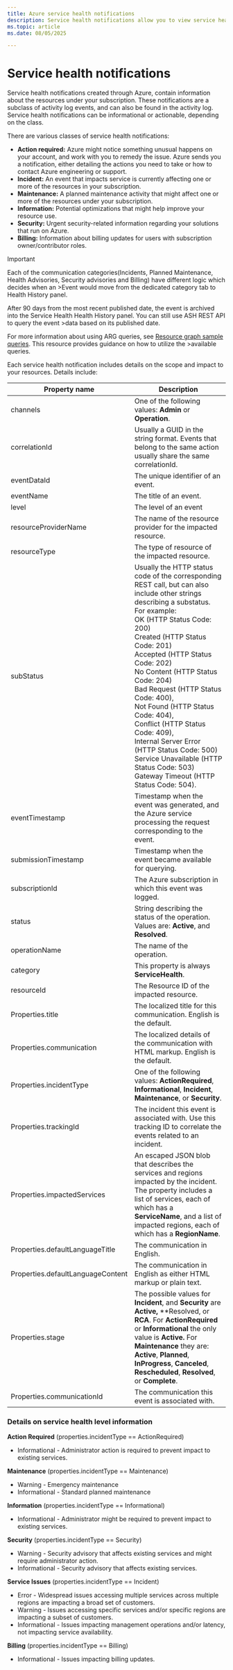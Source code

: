 ```yaml
---
title: Azure service health notifications
description: Service health notifications allow you to view service health messages published by Microsoft Azure.
ms.topic: article
ms.date: 08/05/2025

---
```


# Service health notifications

Service health notifications created through Azure, contain information about the resources under your subscription. These notifications are a subclass of activity log events, and can also be found in the activity log. Service health notifications can be informational or actionable, depending on the class.

There are various classes of service health notifications:  

- **Action required:** Azure might notice something unusual happens on your account, and work with you to remedy the issue. Azure sends you a notification, either detailing the actions you need to take or how to contact Azure engineering or support.  
- **Incident:** An event that impacts service is currently affecting one or more of the resources in your subscription.  
- **Maintenance:** A planned maintenance activity that might affect one or more of the resources under your subscription.  
- **Information:** Potential optimizations that might help improve your resource use. 
- **Security:** Urgent security-related information regarding your solutions that run on Azure.
- **Billing:** Information about billing updates for users with subscription owner/contributor roles.

> [!IMPORTANT]
> Each of the communication categories(Incidents, Planned Maintenance, Health Advisories, Security advisories and Billing) have different logic which decides when an >Event would move from the dedicated category tab to Health History panel.
>
>After 90 days from the most recent published date, the event is archived into the Service Health Health History panel. You can still use ASH REST API to query the event >data based on its published date. 
>
>For more information about using ARG queries, see [Resource graph sample queries](resource-graph-samples.md). This resource provides guidance on how to utilize the >available queries.



Each service health notification includes details on the scope and impact to your resources. Details include:

Property name | Description
-------- | -----------
channels | One of the following values: **Admin** or **Operation**.
correlationId | Usually a GUID in the string format. Events that belong to the same action usually share the same correlationId.
eventDataId | The unique identifier of an event.
eventName | The title of an event.
level | The level of an event
resourceProviderName | The name of the resource provider for the impacted resource.
resourceType| The type of resource of the impacted resource.
subStatus | Usually the HTTP status code of the corresponding REST call, but can also include other strings describing a substatus. For example:<br> OK (HTTP Status Code: 200)<br> Created (HTTP Status Code: 201)<br> Accepted (HTTP Status Code: 202)<br> No Content (HTTP Status Code: 204)<br> Bad Request (HTTP Status Code: 400),<br> Not Found (HTTP Status Code: 404),<br> Conflict (HTTP Status Code: 409),<br> Internal Server Error (HTTP Status Code: 500)<br> Service Unavailable (HTTP Status Code: 503)<br> Gateway Timeout (HTTP Status Code: 504).
eventTimestamp | Timestamp when the event was generated, and the Azure service processing the request corresponding to the event.
submissionTimestamp | Timestamp when the event became available for querying.
subscriptionId | The Azure subscription in which this event was logged.
status | String describing the status of the operation. Values are: **Active**, and **Resolved**.
operationName | The name of the operation.
category | This property is always **ServiceHealth**.
resourceId | The Resource ID of the impacted resource.
Properties.title | The localized title for this communication. English is the default.
Properties.communication | The localized details of the communication with HTML markup. English is the default.
Properties.incidentType | One of the following values: **ActionRequired**, **Informational**, **Incident**, **Maintenance**, or **Security**.
Properties.trackingId | The incident this event is associated with. Use this tracking ID to correlate the events related to an incident.
Properties.impactedServices | An escaped JSON blob that describes the services and regions impacted by the incident. The property includes a list of services, each of which has a **ServiceName**, and a list of impacted regions, each of which has a **RegionName**.
Properties.defaultLanguageTitle | The communication in English.
Properties.defaultLanguageContent | The communication in English as either HTML markup or plain text.
Properties.stage | The possible values for **Incident**, and **Security** are **Active,** **Resolved, or **RCA**. For **ActionRequired** or **Informational** the only value is **Active.** For **Maintenance** they are: **Active**, **Planned**, **InProgress**, **Canceled**, **Rescheduled**, **Resolved**, or **Complete**.
Properties.communicationId | The communication this event is associated with.

### Details on service health level information

**Action Required** (properties.incidentType == ActionRequired)
- Informational - Administrator action is required to prevent impact to existing services.
    
**Maintenance** (properties.incidentType == Maintenance)
- Warning - Emergency maintenance
- Informational - Standard planned maintenance

**Information** (properties.incidentType == Informational)
- Informational - Administrator might be required to prevent impact to existing services.

**Security** (properties.incidentType == Security)
- Warning - Security advisory that affects existing services and might require administrator action.
- Informational - Security advisory that affects existing services.

**Service Issues** (properties.incidentType == Incident)
- Error - Widespread issues accessing multiple services across multiple regions are impacting a broad set of customers.
- Warning - Issues accessing specific services and/or specific regions are impacting a subset of customers.
- Informational - Issues impacting management operations and/or latency, not impacting service availability.

**Billing** (properties.incidentType == Billing)
- Informational - Issues impacting billing updates. 

